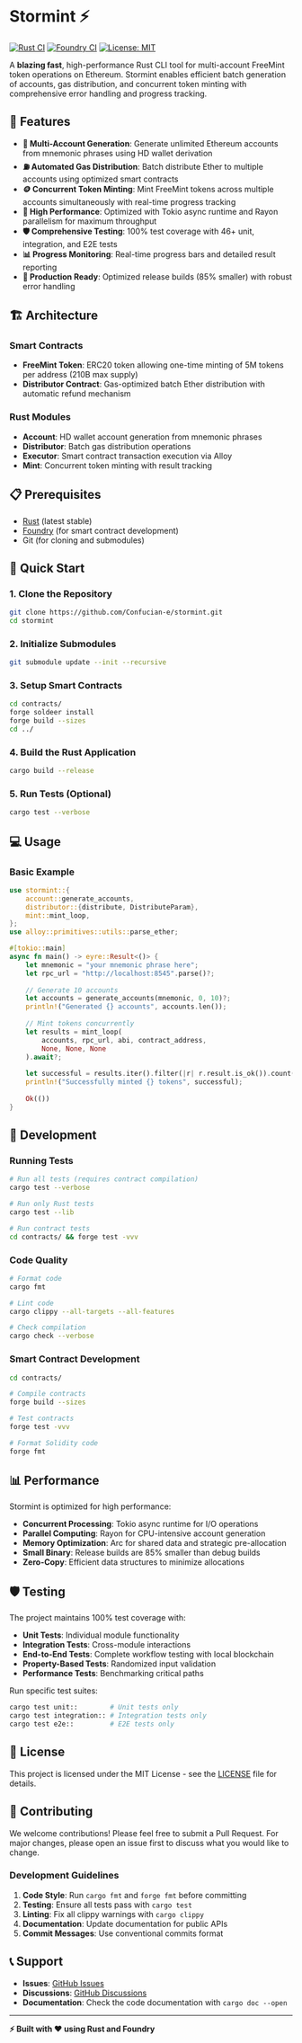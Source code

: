 # Stormint ⚡

[![Rust CI](https://github.com/Confucian-e/stormint/actions/workflows/rust.yml/badge.svg)](https://github.com/Confucian-e/stormint/actions/workflows/rust.yml)
[![Foundry CI](https://github.com/Confucian-e/stormint/actions/workflows/foundry.yml/badge.svg)](https://github.com/Confucian-e/stormint/actions/workflows/foundry.yml)
[![License: MIT](https://img.shields.io/badge/License-MIT-yellow.svg)](https://opensource.org/licenses/MIT)

A **blazing fast**, high-performance Rust CLI tool for multi-account FreeMint token operations on Ethereum. Stormint enables efficient batch generation of accounts, gas distribution, and concurrent token minting with comprehensive error handling and progress tracking.

## 🚀 Features

- **🔐 Multi-Account Generation**: Generate unlimited Ethereum accounts from mnemonic phrases using HD wallet derivation
- **⛽ Automated Gas Distribution**: Batch distribute Ether to multiple accounts using optimized smart contracts
- **🪙 Concurrent Token Minting**: Mint FreeMint tokens across multiple accounts simultaneously with real-time progress tracking
- **🎯 High Performance**: Optimized with Tokio async runtime and Rayon parallelism for maximum throughput
- **🛡️ Comprehensive Testing**: 100% test coverage with 46+ unit, integration, and E2E tests
- **📊 Progress Monitoring**: Real-time progress bars and detailed result reporting
- **🔧 Production Ready**: Optimized release builds (85% smaller) with robust error handling

## 🏗️ Architecture

### Smart Contracts
- **FreeMint Token**: ERC20 token allowing one-time minting of 5M tokens per address (210B max supply)
- **Distributor Contract**: Gas-optimized batch Ether distribution with automatic refund mechanism

### Rust Modules
- **Account**: HD wallet account generation from mnemonic phrases
- **Distributor**: Batch gas distribution operations
- **Executor**: Smart contract transaction execution via Alloy
- **Mint**: Concurrent token minting with result tracking

## 📋 Prerequisites

- [Rust](https://www.rust-lang.org/tools/install) (latest stable)
- [Foundry](https://getfoundry.sh/) (for smart contract development)
- Git (for cloning and submodules)

## 🚀 Quick Start

### 1. Clone the Repository
```bash
git clone https://github.com/Confucian-e/stormint.git
cd stormint
```

### 2. Initialize Submodules
```bash
git submodule update --init --recursive
```

### 3. Setup Smart Contracts
```bash
cd contracts/
forge soldeer install
forge build --sizes
cd ../
```

### 4. Build the Rust Application
```bash
cargo build --release
```

### 5. Run Tests (Optional)
```bash
cargo test --verbose
```

## 💻 Usage

### Basic Example
```rust
use stormint::{
    account::generate_accounts,
    distributor::{distribute, DistributeParam},
    mint::mint_loop,
};
use alloy::primitives::utils::parse_ether;

#[tokio::main]
async fn main() -> eyre::Result<()> {
    let mnemonic = "your mnemonic phrase here";
    let rpc_url = "http://localhost:8545".parse()?;
    
    // Generate 10 accounts
    let accounts = generate_accounts(mnemonic, 0, 10)?;
    println!("Generated {} accounts", accounts.len());
    
    // Mint tokens concurrently
    let results = mint_loop(
        accounts, rpc_url, abi, contract_address,
        None, None, None
    ).await?;
    
    let successful = results.iter().filter(|r| r.result.is_ok()).count();
    println!("Successfully minted {} tokens", successful);
    
    Ok(())
}
```

## 🔧 Development

### Running Tests
```bash
# Run all tests (requires contract compilation)
cargo test --verbose

# Run only Rust tests
cargo test --lib

# Run contract tests
cd contracts/ && forge test -vvv
```

### Code Quality
```bash
# Format code
cargo fmt

# Lint code
cargo clippy --all-targets --all-features

# Check compilation
cargo check --verbose
```

### Smart Contract Development
```bash
cd contracts/

# Compile contracts
forge build --sizes

# Test contracts
forge test -vvv

# Format Solidity code
forge fmt
```

## 📊 Performance

Stormint is optimized for high performance:

- **Concurrent Processing**: Tokio async runtime for I/O operations
- **Parallel Computing**: Rayon for CPU-intensive account generation
- **Memory Optimization**: Arc for shared data and strategic pre-allocation
- **Small Binary**: Release builds are 85% smaller than debug builds
- **Zero-Copy**: Efficient data structures to minimize allocations

## 🛡️ Testing

The project maintains 100% test coverage with:

- **Unit Tests**: Individual module functionality
- **Integration Tests**: Cross-module interactions
- **End-to-End Tests**: Complete workflow testing with local blockchain
- **Property-Based Tests**: Randomized input validation
- **Performance Tests**: Benchmarking critical paths

Run specific test suites:
```bash
cargo test unit::        # Unit tests only
cargo test integration:: # Integration tests only
cargo test e2e::         # E2E tests only
```

## 📝 License

This project is licensed under the MIT License - see the [LICENSE](LICENSE) file for details.

## 🤝 Contributing

We welcome contributions! Please feel free to submit a Pull Request. For major changes, please open an issue first to discuss what you would like to change.

### Development Guidelines

1. **Code Style**: Run `cargo fmt` and `forge fmt` before committing
2. **Testing**: Ensure all tests pass with `cargo test`
3. **Linting**: Fix all clippy warnings with `cargo clippy`
4. **Documentation**: Update documentation for public APIs
5. **Commit Messages**: Use conventional commits format

## 📞 Support

- **Issues**: [GitHub Issues](https://github.com/Confucian-e/stormint/issues)
- **Discussions**: [GitHub Discussions](https://github.com/Confucian-e/stormint/discussions)
- **Documentation**: Check the code documentation with `cargo doc --open`

---

**⚡ Built with ❤️ using Rust and Foundry**
